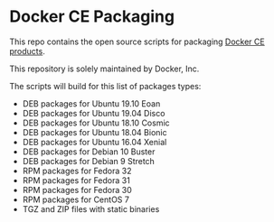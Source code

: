 # Docker CE Packaging

This repo contains the open source scripts for packaging
[Docker CE products](https://store.docker.com/search?offering=community&q=&type=edition).

This repository is solely maintained by Docker, Inc.

The scripts will build for this list of packages types:

* DEB packages for Ubuntu 19.10 Eoan
* DEB packages for Ubuntu 19.04 Disco
* DEB packages for Ubuntu 18.10 Cosmic
* DEB packages for Ubuntu 18.04 Bionic
* DEB packages for Ubuntu 16.04 Xenial
* DEB packages for Debian 10 Buster
* DEB packages for Debian 9 Stretch
* RPM packages for Fedora 32
* RPM packages for Fedora 31
* RPM packages for Fedora 30
* RPM packages for CentOS 7
* TGZ and ZIP files with static binaries
